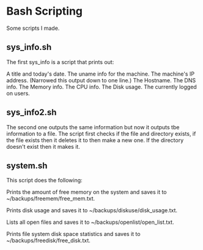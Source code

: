 # Bash Scripting

Some scripts I made.

## sys_info.sh

The first sys_info is a script that prints out:

A title and today's date.
The uname info for the machine.
The machine's IP address. (Narrowed this output down to one line.)
The Hostname.
The DNS info.
The Memory info.
The CPU info.
The Disk usage.
The currently logged on users.

## sys_info2.sh

The second one outputs the same information but now it outputs tbe information to a file. The script first checks if the file and directory exists, if the file exists then it deletes it to then make a new one. If the directory doesn't exist then it makes it.

## system.sh

This script does the following:

Prints the amount of free memory on the system and saves it to ~/backups/freemem/free_mem.txt.

Prints disk usage and saves it to ~/backups/diskuse/disk_usage.txt.

Lists all open files and saves it to ~/backups/openlist/open_list.txt.

Prints file system disk space statistics and saves it to ~/backups/freedisk/free_disk.txt.